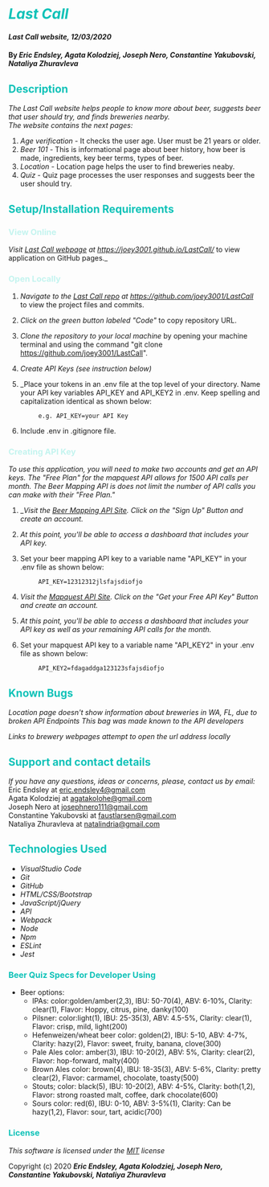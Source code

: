 # <span style="color:#0ec2b8">_Last Call_</span>

#### _Last Call website, 12/03/2020_

#### By _**Eric Endsley, Agata Kolodziej, Joseph Nero, Constantine Yakubovski, Nataliya Zhuravleva**_

## <span style="color:#0ec2b8">Description</span>

_The Last Call website helps people to know more about beer, suggests beer that user should try, and finds breweries nearby. <br>
The website contains the next pages:_

1. _Age verification_ - It checks the user age. User must be 21 years or older.
2. _Beer 101_ - This is informational page about beer history, how beer is made, ingredients, key beer terms, types of beer.
3. _Location_ - Location page helps the user to find breweries neaby.
4. _Quiz_ - Quiz page processes the user responses and suggests beer the user should try.

## <span style="color:#0ec2b8">Setup/Installation Requirements</span>

### <span style="color:#c4f4ef">View Online</span>

_Visit [Last Call webpage](https://joey3001.github.io/LastCall/) at https://joey3001.github.io/LastCall/_ to view application on GitHub pages.\_

### <span style="color:#c4f4ef">Open Locally</span>

1. _Navigate to the [Last Call repo](https://github.com/joey3001/LastCall) at https://github.com/joey3001/LastCall_ to view the project files and commits.
2. _Click on the green button labeled "Code"_ to copy repository URL.
3. _Clone the repository to your local machine_ by opening your machine terminal and using the command "git clone https://github.com/joey3001/LastCall".
4. _Create API Keys (see instruction below)_
5. _Place your tokens in an .env file at the top level of your directory. Name your API key variables API_KEY and API_KEY2 in .env. Keep spelling and capitalization identical as shown below: 

            e.g. API_KEY=your API Key

6. Include .env in .gitignore file.

### <span style="color:#c4f4ef">Creating API Key</span>

_To use this application, you will need to make two accounts and get an API keys. The "Free Plan" for the mapquest API allows for 1500 API calls per month. The Beer Mapping API is does not limit the number of API calls you can make with their "Free Plan."_ 

1. __Visit the [Beer Mapping API Site](https://beermapping.com/api/). Click on the "Sign Up" Button and create an account._
2. _At this point, you'll be able to access a dashboard that includes your API key._
3. Set your beer mapping API key to a variable name "API_KEY" in  your .env file as shown below: 

            API_KEY=12312312jlsfajsdiofjo

4. _Visit the [Mapquest API Site](https://developer.mapquest.com/). Click on the "Get your Free API Key" Button and create an account._
5. _At this point, you'll be able to access a dashboard that includes your API key as well as your remaining API calls for the month._
6. Set your mapquest API key to a variable name "API_KEY2" in  your .env file as shown below: 

            API_KEY2=fdagaddga123123sfajsdiofjo

## <span style="color:#0ec2b8">Known Bugs</span>

_Location page doesn't show information about breweries in WA, FL, due to broken API Endpoints_
_This bag was made known to the API developers_

_Links to brewery webpages attempt to open the url address locally_ 

## <span style="color:#0ec2b8">Support and contact details</span>

_If you have any questions, ideas or concerns, please, contact us by email:_ <br>
Eric Endsley at [eric.endsley4@gmail.com](mailto:eric.endsley4@gmail.com)<br>
Agata Kolodziej at [agatakolohe@gmail.com](mailto:agatakolohe@gmail.com)<br>
Joseph Nero at [josephnero111@gmail.com](mailto:josephnero111@gmail.com)<br>
Constantine Yakubovski at [faustlarsen@gmail.com](mailto:faustlarsen@gmail.com)<br>
Nataliya Zhuravleva at [natalindria@gmail.com](mailto:natalindria@gmail.com)

## <span style="color:#0ec2b8">Technologies Used</span>

- _VisualStudio Code_
- _Git_
- _GitHub_
- _HTML/CSS/Bootstrap_
- _JavaScript/jQuery_
- _API_
- _Webpack_
- _Node_
- _Npm_
- _ESLint_
- _Jest_

### <span style="color:#0ec2b8">Beer Quiz Specs for Developer Using</span>

- Beer options:
  - IPAs: color:golden/amber(2,3), IBU: 50-70(4), ABV: 6-10%, Clarity: clear(1), Flavor: Hoppy, citrus, pine, danky(100)
  - Pilsner: color:light(1), IBU: 25-35(3), ABV: 4.5-5%, Clarity: clear(1), Flavor: crisp, mild, light(200)
  - Hefenweizen/wheat beer color: golden(2), IBU: 5-10, ABV: 4-7%, Clarity: hazy(2), Flavor: sweet, fruity, banana, clove(300)
  - Pale Ales color: amber(3), IBU: 10-20(2), ABV: 5%, Clarity: clear(2), Flavor: hop-forward, malty(400)
  - Brown Ales color: brown(4), IBU: 18-35(3), ABV: 5-6%, Clarity: pretty clear(2), Flavor: carmamel, chocolate, toasty(500)
  - Stouts; color: black(5), IBU: 10-20(2), ABV: 4-5%, Clarity: both(1,2), Flavor: strong roasted malt, coffee, dark chocolate(600)
  - Sours color: red(6), IBU: 0-10, ABV: 3-5%(1), Clarity: Can be hazy(1,2), Flavor: sour, tart, acidic(700)

### <span style="color:#0ec2b8">License</span>

_This software is licensed under the [MIT](https://choosealicense.com/licenses/mit/) license_

Copyright (c) 2020 **_Eric Endsley, Agata Kolodziej, Joseph Nero, Constantine Yakubovski, Nataliya Zhuravleva_**
